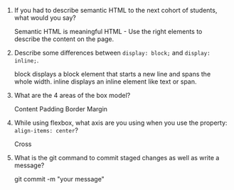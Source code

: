 1. If you had to describe semantic HTML to the next cohort of students, what would you say?

    Semantic HTML is meaningful HTML - Use the right elements to describe the content on the page.

2. Describe some differences between ```display: block;``` and ```display: inline;```.

    block displays a block element that starts a new line and spans the whole width.
    inline displays an inline element like text or span.

3. What are the 4 areas of the box model?

    Content
    Padding
    Border
    Margin

4. While using flexbox, what axis are you using when you use the property: ```align-items: center```?

    Cross

5. What is the git command to commit staged changes as well as write a message? 

    git commit -m "your message"